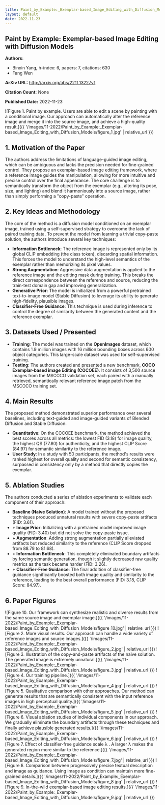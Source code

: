 ```yaml
---
title: Paint_by_Example:_Exemplar-based_Image_Editing_with_Diffusion_Models
layout: default
date: 2022-11-23
---
```

## Paint by Example: Exemplar-based Image Editing with Diffusion Models
**Authors:**
- Binxin Yang, h-index: 6, papers: 7, citations: 630
- Fang Wen

**ArXiv URL:** http://arxiv.org/abs/2211.13227v1

**Citation Count:** None

**Published Date:** 2022-11-23

![Figure 1. Paint by example. Users are able to edit a scene by painting with a conditional image. Our approach can automatically alter the reference image and merge it into the source image, and achieve a high-quality result.]({{ '/images/11-2022/Paint_by_Example:_Exemplar-based_Image_Editing_with_Diffusion_Models/figure_1.jpg' | relative_url }})
## 1. Motivation of the Paper
The authors address the limitations of language-guided image editing, which can be ambiguous and lacks the precision needed for fine-grained control. They propose an exemplar-based image editing framework, where a reference image guides the manipulation, allowing for more intuitive and precise control over the final appearance. The core challenge is to semantically transform the object from the exemplar (e.g., altering its pose, size, and lighting) and blend it harmoniously into a source image, rather than simply performing a "copy-paste" operation.

## 2. Key Ideas and Methodology
The core of the method is a diffusion model conditioned on an exemplar image, trained using a self-supervised strategy to overcome the lack of paired training data. To prevent the model from learning a trivial copy-paste solution, the authors introduce several key techniques:
- **Information Bottleneck**: The reference image is represented only by its global CLIP embedding (the class token), discarding spatial information. This forces the model to understand the high-level semantics of the exemplar rather than memorizing its pixel values.
- **Strong Augmentation**: Aggressive data augmentation is applied to the reference image and the editing mask during training. This breaks the direct correspondence between the reference and source, reducing the train-test domain gap and improving generalization.
- **Generative Prior**: The model is initialized from a powerful pretrained text-to-image model (Stable Diffusion) to leverage its ability to generate high-fidelity, plausible images.
- **Classifier-Free Guidance**: This technique is used during inference to control the degree of similarity between the generated content and the reference exemplar.

## 3. Datasets Used / Presented
- **Training**: The model was trained on the **OpenImages** dataset, which contains 1.9 million images with 16 million bounding boxes across 600 object categories. This large-scale dataset was used for self-supervised training.
- **Testing**: The authors created and presented a new benchmark, **COCO Exemplar-based image Editing (COCOEE)**. It consists of 3,500 source images from the MSCOCO validation set, each paired with a manually retrieved, semantically relevant reference image patch from the MSCOCO training set.

## 4. Main Results
The proposed method demonstrated superior performance over several baselines, including text-guided and image-guided variants of Blended Diffusion and Stable Diffusion.
- **Quantitative**: On the COCOEE benchmark, the method achieved the best scores across all metrics: the lowest FID (3.18) for image quality, the highest QS (77.80) for authenticity, and the highest CLIP Score (84.97) for semantic similarity to the reference image.
- **User Study**: In a study with 50 participants, the method's results were ranked highest for overall quality and second for semantic consistency, surpassed in consistency only by a method that directly copies the exemplar.

## 5. Ablation Studies
The authors conducted a series of ablation experiments to validate each component of their approach:
- **Baseline (Naive Solution)**: A model trained without the proposed techniques produced unnatural results with severe copy-paste artifacts (FID: 3.61).
- **+ Image Prior**: Initializing with a pretrained model improved image quality (FID: 3.40) but did not solve the copy-paste issue.
- **+ Augmentation**: Adding strong augmentation partially alleviated artifacts but reduced similarity to the reference (CLIP Score dropped from 88.79 to 81.68).
- **+ Information Bottleneck**: This completely eliminated boundary artifacts by forcing semantic generation, though it slightly decreased raw quality metrics as the task became harder (FID: 3.26).
- **+ Classifier-Free Guidance**: The final addition of classifier-free guidance significantly boosted both image quality and similarity to the reference, leading to the best overall performance (FID: 3.18, CLIP Score: 84.97).

## 6. Paper Figures
![Figure 10. Our framework can synthesize realistic and diverse results from the same source image and exemplar image.]({{ '/images/11-2022/Paint_by_Example:_Exemplar-based_Image_Editing_with_Diffusion_Models/figure_10.jpg' | relative_url }})
![Figure 2. More visual results. Our approach can handle a wide variety of reference images and source images.]({{ '/images/11-2022/Paint_by_Example:_Exemplar-based_Image_Editing_with_Diffusion_Models/figure_2.jpg' | relative_url }})
![Figure 3. Illustration of the copy-and-paste artifacts of the naive solution. The generated image is extremely unnatural.]({{ '/images/11-2022/Paint_by_Example:_Exemplar-based_Image_Editing_with_Diffusion_Models/figure_3.jpg' | relative_url }})
![Figure 4. Our training pipeline.]({{ '/images/11-2022/Paint_by_Example:_Exemplar-based_Image_Editing_with_Diffusion_Models/figure_4.jpg' | relative_url }})
![Figure 5. Qualitative comparison with other approaches. Our method can generate results that are semantically consistent with the input reference images in high perceptual quality.]({{ '/images/11-2022/Paint_by_Example:_Exemplar-based_Image_Editing_with_Diffusion_Models/figure_5.jpg' | relative_url }})
![Figure 6. Visual ablation studies of individual components in our approach. We gradually eliminate the boundary artifacts through these techniques and ﬁnally achieve plausible generated results.]({{ '/images/11-2022/Paint_by_Example:_Exemplar-based_Image_Editing_with_Diffusion_Models/figure_6.jpg' | relative_url }})
![Figure 7. Effect of classiﬁer-free guidance scale λ . A larger λ makes the generated region more similar to the reference.]({{ '/images/11-2022/Paint_by_Example:_Exemplar-based_Image_Editing_with_Diffusion_Models/figure_7.jpg' | relative_url }})
![Figure 8. Comparison between progressively precise textual description and image as guidance. Using image as condition can maintain more ﬁne-grained details.]({{ '/images/11-2022/Paint_by_Example:_Exemplar-based_Image_Editing_with_Diffusion_Models/figure_8.jpg' | relative_url }})
![Figure 9. In-the-wild exemplar-based image editing results.]({{ '/images/11-2022/Paint_by_Example:_Exemplar-based_Image_Editing_with_Diffusion_Models/figure_9.jpg' | relative_url }})
